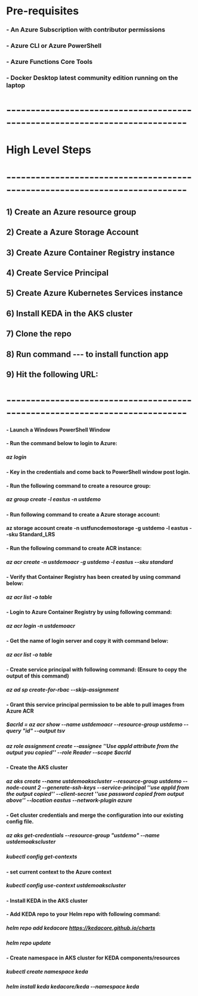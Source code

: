 # Pre-requisites
### - An Azure Subscription with contributor permissions
### - Azure CLI or Azure PowerShell
### - Azure Functions Core Tools
### - Docker Desktop latest community edition running on the laptop
# ---------------------------------------------------------------------------

# High Level Steps
# ---------------------------------------------------------------------------
## 1) Create an Azure resource group
## 2) Create a Azure Storage Account
## 3) Create Azure Container Registry instance
## 4) Create Service Principal 
## 5) Create Azure Kubernetes Services instance
## 6) Install KEDA in the AKS cluster
## 7) Clone the repo
## 8) Run command --- to install function app
## 9) Hit the following URL:
# ---------------------------------------------------------------------------
#### - Launch a Windows PowerShell Window
#### - Run the command below to login to Azure:
##### az login
#### - Key in the credentials and come back to PowerShell window post login.
#### - Run the following command to create a resource group:
##### az group create -l eastus -n ustdemo
#### - Run following command to create a Azure storage account:
#### az storage account create -n ustfuncdemostorage -g ustdemo -l eastus --sku Standard_LRS
#### - Run the following command to create ACR instance:
##### az acr create -n ustdemoacr -g ustdemo -l eastus --sku standard
#### - Verify that Container Registry has been created by using command below:
##### az acr list -o table
#### - Login to Azure Container Registry by using following command:
##### az acr login -n ustdemoacr
#### - Get the name of login server and copy it with command below:
##### az acr list -o table
#### - Create service principal with following command: (Ensure to copy the output of this command)
##### az ad sp create-for-rbac --skip-assignment
#### - Grant this service principal permission to be able to pull images from Azure ACR
##### $acrId = az acr show --name ustdemoacr --resource-group ustdemo --query "id" --output tsv
##### az role assignment create --assignee ''Use appId attribute from the output you copied'' --role Reader --scope $acrId
#### - Create the AKS cluster
##### az aks create --name ustdemoakscluster --resource-group ustdemo --node-count 2 --generate-ssh-keys --service-principal ''use appId from the output copied'' --client-secret ''use password copied from output above'' --location eastus --network-plugin azure
#### - Get cluster credentials and merge the configuration into our existing config file.
##### az aks get-credentials --resource-group "ustdemo" --name ustdemoakscluster
##### kubectl config get-contexts
#### - set current context to the Azure context
##### kubectl config use-context ustdemoakscluster
#### - Install KEDA in the AKS cluster
#### - Add KEDA repo to your Helm repo with following command:
##### helm repo add kedacore https://kedacore.github.io/charts
##### helm repo update
#### - Create namespace in AKS cluster for KEDA components/resources
##### kubectl create namespace keda
##### helm install keda kedacore/keda --namespace keda





